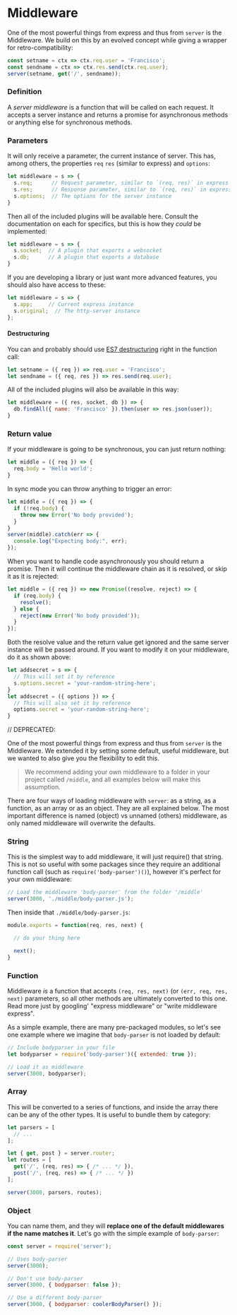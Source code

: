 # Middleware

One of the most powerful things from express and thus from `server` is the Middleware. We build on this by an evolved concept while giving a wrapper for retro-compatibility:

```js
const setname = ctx => ctx.req.user = 'Francisco';
const sendname = ctx => ctx.res.send(ctx.req.user);
server(setname, get('/', sendname));
```

### Definition

A *server middleware* is a function that will be called on each request. It accepts a server instance and returns a promise for asynchronous methods or anything else for synchronous methods.

### Parameters

It will only receive a parameter, the current instance of server. This has, among others, the properties `req` `res` (similar to express) and `options`:

```js
let middleware = s => {
  s.req;      // Request parameter, similar to `(req, res)` in express
  s.res;      // Response parameter, similar to `(req, res)` in express
  s.options;  // The options for the server instance
}
```

Then all of the included plugins will be available here. Consult the documentation on each for specifics, but this is how they *could* be implemented:

```js
let middleware = s => {
  s.socket;  // A plugin that exports a websocket
  s.db;      // A plugin that exports a database
}
```

If you are developing a library or just want more advanced features, you should also have access to these:

```js
let middleware = s => {
  s.app;     // Current express instance
  s.original;  // The http-server instance
};
```



#### Destructuring

You can and probably should use [ES7 destructuring](https://developer.mozilla.org/en-US/docs/Web/JavaScript/Reference/Operators/Destructuring_assignment) right in the function call:

```js
let setname = ({ req }) => req.user = 'Francisco';
let sendname = ({ req, res }) => res.send(req.user);
```

All of the included plugins will also be available in this way:

```js
let middleware = ({ res, socket, db }) => {
  db.findAll({ name: 'Francisco' }).then(user => res.json(user));
}
```


### Return value

If your middleware is going to be synchronous, you can just return nothing:

```js
let middle = ({ req }) => {
  req.body = 'Hello world';
}
```

In sync mode you can throw anything to trigger an error:

```js
let middle = ({ req }) => {
  if (!req.body) {
    throw new Error('No body provided');
  }
}
server(middle).catch(err => {
  console.log("Expecting body:", err);
});
```

When you want to handle code asynchronously you should return a promise. Then it will continue the middleware chain as it is resolved, or skip it as it is rejected:

```js
let middle = ({ req }) => new Promise((resolve, reject) => {
  if (req.body) {
    resolve();
  } else {
    reject(new Error('No body provided'));
  }
});
```

Both the resolve value and the return value get ignored and the same server instance will be passed around. If you want to modify it on your middleware, do it as shown above:

```js
let addsecret = s => {
  // This will set it by reference
  s.options.secret = 'your-random-string-here';
}
let addsecret = ({ options }) => {
  // This will also set it by reference
  options.secret = 'your-random-string-here';
}
```











// DEPRECATED:





One of the most powerful things from express and thus from `server` is the Middleware. We extended it by setting some default, useful middleware, but we wanted to also give you the flexibility to edit this.

> We recommend adding your own middleware to a folder in your project called `/middle`, and all examples below will make this assumption.

There are four ways of loading middleware with `server`: as a string, as a function, as an array or as an object. They are all explained below. The most important difference is named (object) vs unnamed (others) middleware, as only named middleware will overwrite the defaults.

### String

This is the simplest way to add middleware, it will just require() that string. This is not so useful with some packages since they require an additional function call (such as `require('body-parser')()`), however it's perfect for your own middleware:

```js
// Load the middleware 'body-parser' from the folder '/middle'
server(3000, './middle/body-parser.js');
```

Then inside that `./middle/body-parser.js`:

```js
module.exports = function(req, res, next) {

  // do your thing here

  next();
}
```

### Function

Middleware *is* a function that accepts `(req, res, next)` (or `(err, req, res, next)` parameters, so all other methods are ultimately converted to this one. Read more just by googling' "express middleware" or "write middleware express".

As a simple example, there are many pre-packaged modules, so let's see one example where we imagine that `body-parser` is not loaded by default:

```js
// Include bodyparser in your file
let bodyparser = require('body-parser')({ extended: true });

// Load it as middleware
server(3000, bodyparser);
```

### Array

This will be converted to a series of functions, and inside the array there can be any of the other types. It is useful to bundle them by category:

```js
let parsers = [
  // ...
];

let { get, post } = server.router;
let routes = [
  get('/', (req, res) => { /* ... */ }),
  post('/', (req, res) => { /* ... */ })
];

server(3000, parsers, routes);
```

### Object

You can name them, and they will **replace one of the default middlewares if the name matches it**. Let's go with the simple example of `body-parser`:

```js
const server = require('server');

// Uses body-parser
server(3000);

// Don't use body-parser
server(3000, { bodyparser: false });

// Use a different body-parser
server(3000, { bodyparser: coolerBodyParser() });
```
